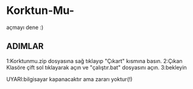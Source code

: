 # Korktun-Mu-
açmayı dene :)

ADIMLAR
-------------------------
1:Korktunmu.zip dosyasına sağ tıklayıp "Çıkart" kısmına basın.
2:Çıkan Klasöre çift sol tıklayarak açın ve "çalıştır.bat" dosyasını açın.
3:bekleyin

UYARI:bilgisayar kapanacaktır ama zararı yoktur(!)
